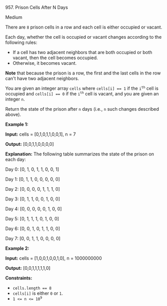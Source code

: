 957\. Prison Cells After N Days

Medium

There are `8` prison cells in a row and each cell is either occupied or vacant.

Each day, whether the cell is occupied or vacant changes according to the following rules:

*   If a cell has two adjacent neighbors that are both occupied or both vacant, then the cell becomes occupied.
*   Otherwise, it becomes vacant.

**Note** that because the prison is a row, the first and the last cells in the row can't have two adjacent neighbors.

You are given an integer array `cells` where `cells[i] == 1` if the <code>i<sup>th</sup></code> cell is occupied and `cells[i] == 0` if the <code>i<sup>th</sup></code> cell is vacant, and you are given an integer `n`.

Return the state of the prison after `n` days (i.e., `n` such changes described above).

**Example 1:**

**Input:** cells = [0,1,0,1,1,0,0,1], n = 7

**Output:** [0,0,1,1,0,0,0,0]

**Explanation:** The following table summarizes the state of the prison on each day:

Day 0: [0, 1, 0, 1, 1, 0, 0, 1]

Day 1: [0, 1, 1, 0, 0, 0, 0, 0]

Day 2: [0, 0, 0, 0, 1, 1, 1, 0]

Day 3: [0, 1, 1, 0, 0, 1, 0, 0]

Day 4: [0, 0, 0, 0, 0, 1, 0, 0]

Day 5: [0, 1, 1, 1, 0, 1, 0, 0]

Day 6: [0, 0, 1, 0, 1, 1, 0, 0]

Day 7: [0, 0, 1, 1, 0, 0, 0, 0]

**Example 2:**

**Input:** cells = [1,0,0,1,0,0,1,0], n = 1000000000

**Output:** [0,0,1,1,1,1,1,0]

**Constraints:**

*   `cells.length == 8`
*   `cells[i]` is either `0` or `1`.
*   <code>1 <= n <= 10<sup>9</sup></code>
